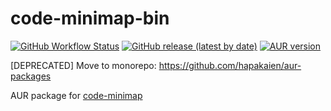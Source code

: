 # code-minimap-bin

[![GitHub Workflow Status](https://img.shields.io/github/workflow/status/datakrama/code-minimap-bin/CI?label=CI&style=flat-square)](https://github.com/datakrama/code-minimap-bin/actions) [![GitHub release (latest by date)](https://img.shields.io/github/v/release/wfxr/code-minimap?style=flat-square)](https://github.com/wfxr/code-minimap/releases) [![AUR version](https://img.shields.io/aur/version/code-minimap-bin?style=flat-square)](https://aur.archlinux.org/packages/code-minimap-bin/)

[DEPRECATED] Move to monorepo: <https://github.com/hapakaien/aur-packages>

AUR package for [code-minimap](https://github.com/wfxr/code-minimap 'code-minimap')
